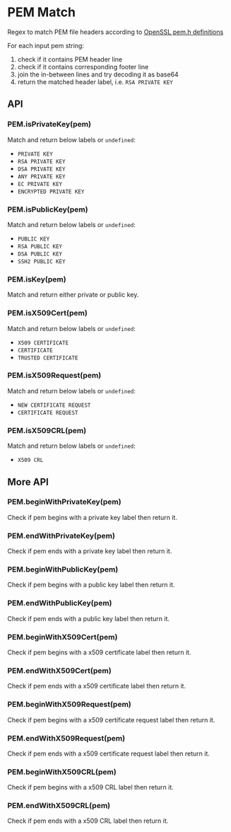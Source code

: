 PEM Match
====

Regex to match PEM file headers according to [OpenSSL pem.h definitions](https://github.com/openssl/openssl/blob/master/include/openssl/pem.h)

For each input pem string:
1. check if it contains PEM header line
2. check if it contains corresponding footer line
3. join the in-between lines and try decoding it as base64
4. return the matched header label, i.e. `RSA PRIVATE KEY`

## API

### PEM.isPrivateKey(pem)

Match and return below labels or `undefined`:
- `PRIVATE KEY`
- `RSA PRIVATE KEY`
- `DSA PRIVATE KEY`
- `ANY PRIVATE KEY`
- `EC PRIVATE KEY`
- `ENCRYPTED PRIVATE KEY`

### PEM.isPublicKey(pem)

Match and return below labels or `undefined`:
- `PUBLIC KEY`
- `RSA PUBLIC KEY`
- `DSA PUBLIC KEY`
- `SSH2 PUBLIC KEY`

### PEM.isKey(pem)

Match and return either private or public key.

### PEM.isX509Cert(pem)

Match and return below labels or `undefined`:
- `X509 CERTIFICATE`
- `CERTIFICATE`
- `TRUSTED CERTIFICATE`

### PEM.isX509Request(pem)

Match and return below labels or `undefined`:
- `NEW CERTIFICATE REQUEST`
- `CERTIFICATE REQUEST`

### PEM.isX509CRL(pem)

Match and return below labels or `undefined`:
- `X509 CRL`

## More API

### PEM.beginWithPrivateKey(pem)
Check if pem begins with a private key label then return it.
### PEM.endWithPrivateKey(pem)
Check if pem ends with a private key label then return it.

### PEM.beginWithPublicKey(pem)
Check if pem begins with a public key label then return it.
### PEM.endWithPublicKey(pem)
Check if pem ends with a public key label then return it.

### PEM.beginWithX509Cert(pem)
Check if pem begins with a x509 certificate label then return it.
### PEM.endWithX509Cert(pem)
Check if pem ends with a x509 certificate label then return it.

### PEM.beginWithX509Request(pem)
Check if pem begins with a x509 certificate request label then return it.
### PEM.endWithX509Request(pem)
Check if pem ends with a x509 certificate request label then return it.

### PEM.beginWithX509CRL(pem)
Check if pem begins with a x509 CRL label then return it.
### PEM.endWithX509CRL(pem)
Check if pem ends with a x509 CRL label then return it.
